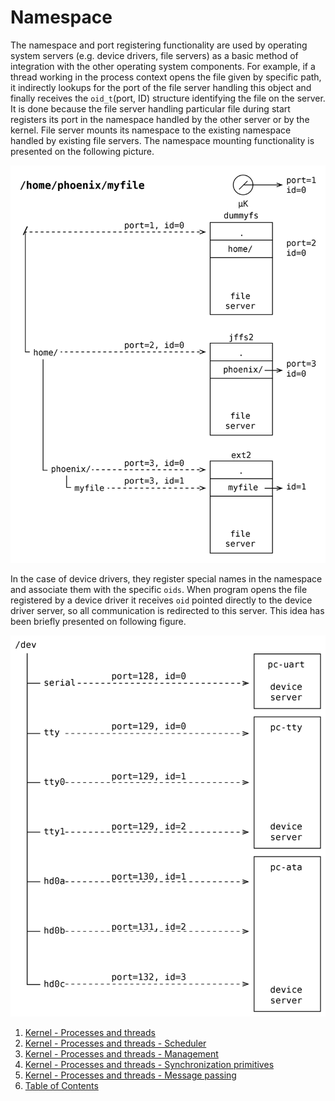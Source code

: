 # Namespace

The namespace and port registering functionality are used by operating system servers
(e.g. device drivers, file servers) as a basic method of integration with the other operating system components.
For example, if a thread working in the process context opens the file given by specific path, it indirectly lookups for
the port of the file server handling this object and finally receives the `oid_t`(port, ID) structure identifying the
file on the server. It is done because the file server handling particular file during start registers its port in the
namespace handled by the other server or by the kernel. File server mounts its namespace to the existing namespace
handled by existing file servers. The namespace mounting functionality is presented on the following picture.

![Image](../../_static/images/kernel/proc/proc-namespace.png)

In the case of device drivers, they register special names in the namespace and associate them with the specific `oids`.
When program opens the file registered by a device driver it receives `oid` pointed directly to the device driver
server, so all communication is redirected to this server. This idea has been briefly presented on following figure.

![Image](../../_static/images/kernel/proc/proc-namespace2.png)

1. [Kernel - Processes and threads](index.md)
2. [Kernel - Processes and threads - Scheduler](scheduler.md)
3. [Kernel - Processes and threads - Management](forking.md)
4. [Kernel - Processes and threads - Synchronization primitives](sync.md)
5. [Kernel - Processes and threads - Message passing](msg.md)
6. [Table of Contents](../../index.md)
